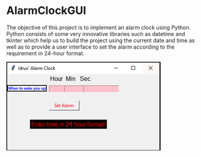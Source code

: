 # AlarmClockGUI
The objective of this project is to implement an alarm clock using Python. Python consists of some very innovative libraries such as datetime and tkinter which help us to build the project using the current date and time as well as to provide a user interface to set the alarm according to the requirement in 24-hour format.

![alt text](https://github.com/salamidrus/AlarmClockGUI/blob/master/output.png?raw=true)

